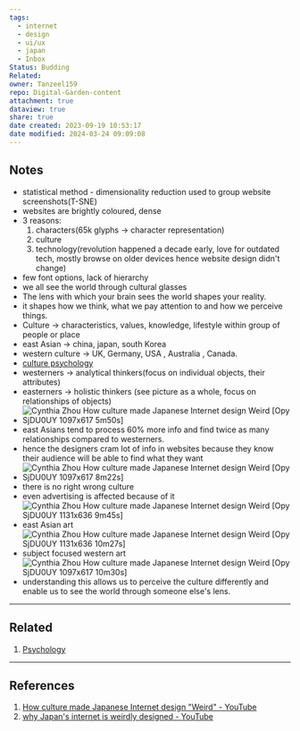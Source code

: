```yaml
---
tags:
  - internet
  - design
  - ui/ux
  - japan
  - Inbox
Status: Budding
Related: 
owner: Tanzeel159
repo: Digital-Garden-content
attachment: true
dataview: true
share: true
date created: 2023-09-19 10:53:17
date modified: 2024-03-24 09:09:08
---
```

## Notes
- statistical method - dimensionality reduction used to group website screenshots(T-SNE)
- websites are brightly coloured, dense 
- 3 reasons:
	1) characters(65k glyphs -> character representation)
	2) culture
	3) technology(revolution happened a decade early, love for outdated tech, mostly browse on older devices hence website design didn't change)
- few font options, lack of hierarchy
- we all see the world through cultural glasses
- The lens with which your brain sees the world shapes your reality.
- it shapes how we think, what we pay attention to and how we perceive things. 
- Culture -> characteristics, values, knowledge, lifestyle within group of people or place
- east Asian -> china, japan, south Korea
- western culture -> UK, Germany, USA , Australia , Canada.
- [culture psychology](culture%20psychology.md)
- westerners -> analytical thinkers(focus on individual objects, their attributes)
- easterners -> holistic thinkers (see picture as a whole, focus on relationships of objects)
- ![Cynthia Zhou   How culture made Japanese Internet design Weird [Opy SjDU0UY   1097x617   5m50s]](https://i.imgur.com/yBOSPpO.png)
- east Asians tend to process 60% more info and find twice as many relationships compared to westerners.
- hence the designers cram lot of info in websites because they know their audience will be able to find what they want
- ![Cynthia Zhou   How culture made Japanese Internet design Weird [Opy SjDU0UY   1097x617   8m22s]](https://i.imgur.com/yHGpqNl.png)
- there is no right wrong culture
- even advertising is affected because of it
	![Cynthia Zhou   How culture made Japanese Internet design Weird [Opy SjDU0UY   1131x636   9m45s]](https://i.imgur.com/d7wXXJ7.png)
- east Asian art
	![Cynthia Zhou   How culture made Japanese Internet design Weird [Opy SjDU0UY   1131x636   10m27s]](https://i.imgur.com/e2UvcGX.png)
- subject focused western art
	![Cynthia Zhou   How culture made Japanese Internet design Weird [Opy SjDU0UY   1097x617   10m30s]](https://i.imgur.com/9uc55f5.png)
- understanding this allows us to perceive the culture differently and enable us to see the world through someone else's lens.

---
## Related

1) [Psychology](Psychology.md)

---
## References

1) [How culture made Japanese Internet design "Weird" - YouTube](https://www.youtube.com/watch?v=Opy-SjDU0UY)
2) [why Japan's internet is weirdly designed - YouTube](https://www.youtube.com/watch?v=z6ep308goxQ&t=0s)
